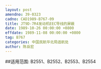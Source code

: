 ```yaml
---
layout: post
amendno: 39-0323
cadno: CAD1989-B767-09
title: JT9D-7R4发动机EEC导线的屏蔽
date: 1989-10-26 00:00:00 +0800
effdate: 1989-11-08 00:00:00 +0800
tag: B767
categories: 中国民航华北局适航处
author: 陈岳宏
---
```


##适用范围:
B2551、B2552、B2553、B2554

